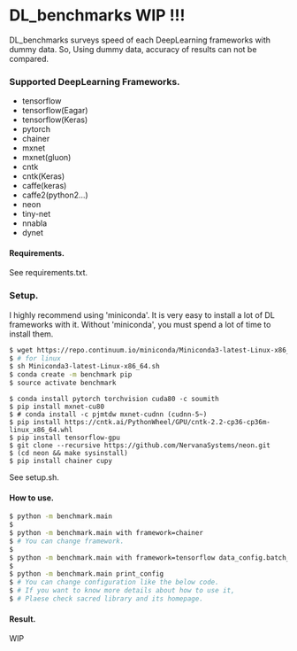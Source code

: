 # DL_benchmarks WIP !!!

DL_benchmarks surveys speed of each DeepLearning frameworks with dummy data.
So, Using dummy data, accuracy of results can not be compared. 

### Supported DeepLearning Frameworks.

* tensorflow
* tensorflow(Eagar)
* tensorflow(Keras)
* pytorch
* chainer
* mxnet
* mxnet(gluon)
* cntk
* cntk(Keras)
* caffe(keras)
* caffe2(python2...)
* neon
* tiny-net
* nnabla
* dynet

#### Requirements.

See requirements.txt.

### Setup.

I highly recommend using 'miniconda'. It is very easy to install a lot of DL frameworks with it.
Without 'miniconda', you must spend a lot of time to install them.

```bash
$ wget https://repo.continuum.io/miniconda/Miniconda3-latest-Linux-x86_64.sh
$ # for linux
$ sh Miniconda3-latest-Linux-x86_64.sh
$ conda create -m benchmark pip
$ source activate benchmark
```

```
$ conda install pytorch torchvision cuda80 -c soumith
$ pip install mxnet-cu80
$ # conda install -c pjmtdw mxnet-cudnn (cudnn-5~)
$ pip install https://cntk.ai/PythonWheel/GPU/cntk-2.2-cp36-cp36m-linux_x86_64.whl
$ pip install tensorflow-gpu
$ git clone --recursive https://github.com/NervanaSystems/neon.git
$ (cd neon && make sysinstall)
$ pip install chainer cupy
```

See setup.sh.

#### How to use.

```bash
$ python -m benchmark.main
$ 
$ python -m benchmark.main with framework=chainer
$ # You can change framework.
$
$ python -m benchmark.main with framework=tensorflow data_config.batch_size=100
$ 
$ python -m benchmark.main print_config
$ # You can change configuration like the below code.
$ # If you want to know more details about how to use it,
$ # Plaese check sacred library and its homepage.
```

#### Result.

WIP
